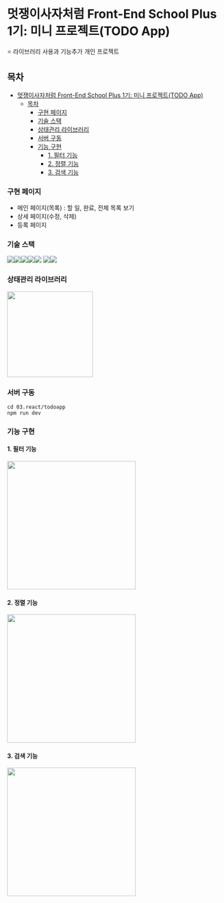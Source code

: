 # 멋쟁이사자처럼 Front-End School Plus 1기: 미니 프로젝트(TODO App)
⭐ 라이브러리 사용과 기능추가 개인 프로젝트

## 목차
- [멋쟁이사자처럼 Front-End School Plus 1기: 미니 프로젝트(TODO App)](#멋쟁이사자처럼-front-end-school-plus-1기-미니-프로젝트todo-app)
  - [목차](#목차)
    - [구현 페이지](#구현-페이지)
    - [기술 스택](#기술-스택)
    - [상태관리 라이브러리](#상태관리-라이브러리)
    - [서버 구동](#서버-구동)
    - [기능 구현](#기능-구현)
      - [1. 필터 기능](#1-필터-기능)
      - [2. 정렬 기능](#2-정렬-기능)
      - [3. 검색 기능](#3-검색-기능)


### 구현 페이지

- 메인 페이지(목록) : 할 일, 완료, 전체 목록 보기
- 상세 페이지(수정, 삭제)
- 등록 페이지

### 기술 스택

<img src="https://img.shields.io/badge/html5-E34F26?style=for-the-badge&logo=html5&logoColor=white"><img src="https://img.shields.io/badge/css-1572B6?style=for-the-badge&logo=css3&logoColor=white"><img src="https://img.shields.io/badge/javascript-F7DF1E?style=for-the-badge&logo=javascript&logoColor=black"><img src="https://img.shields.io/badge/typescript-3178C6?style=for-the-badge&logo=typescript&logoColor=black"><img src="https://img.shields.io/badge/react-white?style=for-the-badge&logo=react&logoColor=3178C6"> 
<img src="https://img.shields.io/badge/git-F05032?style=for-the-badge&logo=git&logoColor=white"><img src="https://img.shields.io/badge/github-181717?style=for-the-badge&logo=github&logoColor=white">

### 상태관리 라이브러리
<a href="https://zustand-demo.pmnd.rs/">
<img src="https://digital.interhyp.de/wp-content/uploads/2020/12/bear.png" width=200>
</a>

### 서버 구동

```
cd 03.react/todoapp
npm run dev
```
### 기능 구현

#### 1. 필터 기능
<img src="https://github.com/KIMGEUNDU/17_LION-JAVASCRIPT/assets/126174401/69c8fa6c-2537-43d0-901d-499b0c190aa2" width=300>

#### 2. 정렬 기능
<img src="https://github.com/KIMGEUNDU/17_LION-JAVASCRIPT/assets/126174401/3f78b92f-42da-43f7-96c9-dd92461ed73f" width=300>

#### 3. 검색 기능
<img src="https://github.com/KIMGEUNDU/17_LION-JAVASCRIPT/assets/126174401/77041e8c-42f9-4efd-9113-4900d7b96139" width=300>

